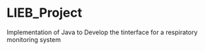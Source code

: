 # LIEB_Project
 Implementation of Java to Develop the tinterface for a respiratory monitoring system

